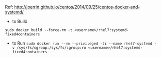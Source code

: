 Ref: http://jperrin.github.io/centos/2014/09/25/centos-docker-and-systemd/

* to Build

`sudo docker build --force-rm -t <username>/rhel7:systemd-fixed4containers`
 
* to Run
`sudo docker run --rm --privileged -ti --name rhel7-systemd -v /sys/fs/cgroup:/sys/fs/cgroup:ro <username>/rhel7:systemd-fixed4containers`
